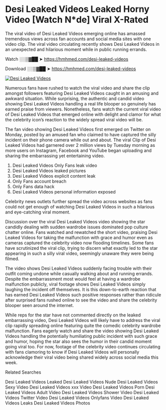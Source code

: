 ﻿# Desi Leaked Videos Leaked Horny Video [Watch N*de] Viral X-Rated

The viral video of ﻿Desi Leaked Videos emerging online has amassed tremendous views across fan accounts and social media sites with one video clip. The viral video circulating recently shows ﻿Desi Leaked Videos in an unexpected and hilarious moment while in public running errands. 

Watch ░░▒▓██ ➤ https://hmhmed.com/desi-leaked-videos

Download ░░▒▓██ ➤ https://hmhmed.com/desi-leaked-videos

[![Desi Leaked Videos](https://i.imgur.com/dJHk4Zq.gif)](https://hmhmed.com/desi-leaked-videos)

Numerous fans have rushed to watch the viral video and share the clip amongst followers featuring ﻿Desi Leaked Videos caught in an amusing and awkward situation. While surprising, the authentic and candid video showing ﻿Desi Leaked Videos handling a real life blooper so genuinely has earned praise from viewers. Nonetheless, fans watch the current viral video of ﻿Desi Leaked Videos that emerged online with delight and clamor for what the celebrity icon’s reaction to the widely spread viral video will be.

The fan video showing ﻿Desi Leaked Videos first emerged on Twitter on Monday, posted by an amused fan who claimed to have captured the silly incident on their phone camera while out and about. The viral Clip of ﻿Desi Leaked Videos had garnered over 2 million views by Tuesday morning as more users on Instagram, Facebook and YouTube began uploading and sharing the embarrassing yet entertaining video. 

1. ﻿Desi Leaked Videos Only Fans leak video
2. ﻿Desi Leaked Videos leaked pictures
3. ﻿Desi Leaked Videos explicit content leak
4. Only Fans account breach
5. Only Fans data hack
6. ﻿Desi Leaked Videos personal information exposed

Celebrity news outlets further spread the video across websites as fans could not get enough of watching ﻿Desi Leaked Videos in such a hilarious and eye-catching viral moment. 

Discussion over the viral ﻿Desi Leaked Videos video showing the star candidly dealing with sudden wardrobe issues dominated pop culture chatter online. Fans watched and rewatched the short video, praising ﻿Desi Leaked Videos for taking the malfunction with grace and humor even as cameras captured the celebrity video now flooding timelines. Some fans have scrutinized the viral clip, trying to discern what exactly led to the star appearing in such a silly viral video, seemingly unaware they were being filmed.

The video shows ﻿Desi Leaked Videos suddenly facing trouble with their outfit coming undone while casually walking about and running errands. Despite the embarrassment most would feel at having a wardrobe malfunction publicly, viral footage shows ﻿Desi Leaked Videos simply laughing the incident off themselves. It is this down-to-earth reaction that has earned ﻿Desi Leaked Videos such positive responses rather than ridicule after surprised fans rushed online to see the video and share the celebrity blooper seen around the internet.  

While reps for the star have not commented directly on the leaked embarrassing video, ﻿Desi Leaked Videos will likely have to address the viral clip rapidly spreading online featuring quite the comedic celebrity wardrobe malfunction. Fans eagerly watch and share the video showing ﻿Desi Leaked Videos handling the potentially humiliating public incident with such grace and humor, hoping the star also sees the humor in their candid moment going viral too. For now, footage of the celebrity video continues circulating with fans clamoring to know if ﻿Desi Leaked Videos will personally acknowledge their viral video being shared widely across social media this week.

Related Searches

﻿Desi Leaked Videos Leaked
﻿Desi Leaked Videos Nude
﻿Desi Leaked Videos Sexy Video
﻿Desi Leaked Videos xxx Video
﻿Desi Leaked Videos Porn
﻿Desi Leaked Videos Adult Video
﻿Desi Leaked Videos Shower Video
﻿Desi Leaked Videos Twitter Video
﻿Desi Leaked Videos Onlyfans Video
﻿Desi Leaked Videos Leaks
﻿Desi Leaked Videos Photos